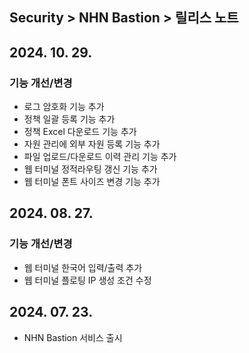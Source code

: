 ## Security > NHN Bastion > 릴리스 노트

## 2024. 10. 29.
### 기능 개선/변경
* 로그 암호화 기능 추가
* 정책 일괄 등록 기능 추가
* 정책 Excel 다운로드 기능 추가
* 자원 관리에 외부 자원 등록 기능 추가
* 파일 업로드/다운로드 이력 관리 기능 추가
* 웹 터미널 정적라우팅 갱신 기능 추가
* 웹 터미널 폰트 사이즈 변경 기능 추가

## 2024. 08. 27.
### 기능 개선/변경
* 웹 터미널 한국어 입력/출력 추가
* 웹 터미널 플로팅 IP 생성 조건 수정

## 2024. 07. 23.
* NHN Bastion 서비스 출시
